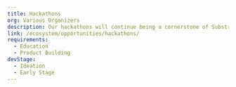 ```yaml
---
title: Hackathons
org: Various Organizers
description: Our hackathons will continue being a cornerstone of Substrate innovation and community engagement.
link: /ecosystem/opportunities/hackathons/
requirements:
  - Education
  - Product Building
devStage:
  - Ideation
  - Early Stage
---
```

